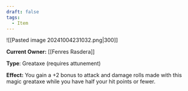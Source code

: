 ```yaml
---
draft: false
tags:
  - Item
---
```

![[Pasted image 20241004231032.png|300]]

**Current Owner:** [[Fenres Rasdera]]

**Type**: Greataxe (requires attunement)

**Effect:** You gain a +2 bonus to attack and damage rolls made with this magic greataxe while you have half your hit points or fewer.
